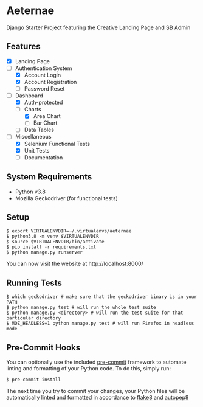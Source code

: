 # Aeternae

Django Starter Project featuring the Creative Landing Page and SB Admin

## Features

- [x] Landing Page
- [ ] Authentication System
    - [x] Account Login
    - [x] Account Registration
    - [ ] Password Reset
- [ ] Dashboard
    - [x] Auth-protected
    - [ ] Charts
        - [x] Area Chart
        - [ ] Bar Chart
    - [ ] Data Tables
- [ ] Miscellaneous
    - [x] Selenium Functional Tests
    - [x] Unit Tests
    - [ ] Documentation

## System Requirements

- Python v3.8
- Mozilla Geckodriver (for functional tests)

## Setup

```console
$ export VIRTUALENVDIR=~/.virtualenvs/aeternae
$ python3.8 -m venv $VIRTUALENVDIR
$ source $VIRTUALENVDIR/bin/activate
$ pip install -r requirements.txt
$ python manage.py runserver
```

You can now visit the website at http://localhost:8000/

## Running Tests

```console
$ which geckodriver # make sure that the geckodriver binary is in your PATH
$ python manage.py test # will run the whole test suite
$ python manage.py <directory> # will run the test suite for that particular directory
$ MOZ_HEADLESS=1 python manage.py test # will run Firefox in headless mode
```

## Pre-Commit Hooks

You can optionally use the included [pre-commit](https://pre-commit.com/) framework to automate linting and formatting of your Python code. To
do this, simply run:

```console
$ pre-commit install
```

The next time you try to commit your changes, your Python files will be automatically linted and formatted in accordance
to [flake8](https://pypi.org/project/flake8/) and [autopep8](https://pypi.org/project/autopep8/)

